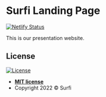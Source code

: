 # Surfi Landing Page

[![Netlify Status](https://api.netlify.com/api/v1/badges/2a47b673-e9db-4617-9fe4-2152d63eab29/deploy-status)](https://app.netlify.com/sites/surfi/deploys)

This is our presentation website.

## License

[![License](http://img.shields.io/:license-mit-blue.svg?style=flat-square)](http://badges.mit-license.org)

- **[MIT license](LICENSE)**
- Copyright 2022 © Surfi
